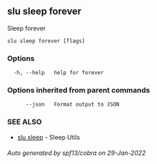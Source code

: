 ## slu sleep forever

Sleep forever

```
slu sleep forever [flags]
```

### Options

```
  -h, --help   help for forever
```

### Options inherited from parent commands

```
      --json   Format output to JSON
```

### SEE ALSO

* [slu sleep](slu_sleep.md)	 - Sleep Utils

###### Auto generated by spf13/cobra on 29-Jan-2022
